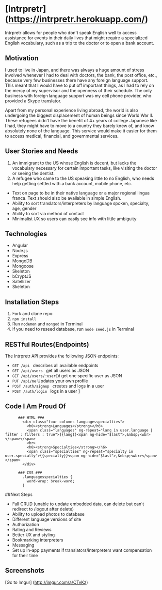 # [Intrpretr] (https://intrpretr.herokuapp.com/)
Intrpretr allows for people who don't speak English well to access assistance for events in their daily lives that might require a specialized English vocabulary, such as a trip to the doctor or to open a bank account.

## Motivation
I used to live in Japan, and there was always a huge amount of stress involved whenever I had to deal with doctors, the bank, the post office, etc., because very few businesses there have any foreign language support. This meant that I would have to put off important things, as I had to rely on the mercy of my supervisor and the openness of their schedule. The only business with foreign language support was my cell phone provider, who provided a Skype translator.

Apart from my personal experience living abroad, the world is also undergoing the biggest displacement of human beings since World War II. These refugees didn't have the benefit of 4+ years of college Japanese like I had, they might have to move to a country they barely knew of, and know absolutely none of the language. This service would make it easier for them to access medical, financial, and governmental services.

## User Stories and Needs
1. An immigrant to the US whose English is decent, but lacks the vocabulary necessary for certain important tasks, like visiting the doctor or seeing the dentist.
2. A refugee who came to the US speaking little to no English, who needs help getting settled with a bank account, mobile phone, etc.

* Text on page to be in their native language or a major regional lingua franca. Text should also be available in simple English.
* Ability to sort translators/interpreters by language spoken, specialty, age, gender
* Ability to sort via method of contact
* Minimalist UX so users can easily see info with little ambiguity

## Technologies

* Angular
* Node.js
* Express
* MongoDB
* Mongoose
* Skeleton
* bCryptJS
* Satellizer
* Skeleton

## Installation Steps
1. Fork and clone repo
2. `npm install`
3. Run `nodemon` and `mongod` in Terminal
4. If you need to reseed database, run `node seed.js` in Terminal

## RESTful Routes(Endpoints)

The Intrpretr API provides the following JSON endpoints:

* ```GET /api ``` describes all available endpoints
* ```GET /api/users ``` get all users as JSON
* ```GET /api/users/:userId``` get one specific user as JSON
* ```PUT /api/me``` Updates your own profile
* ```POST /auth/signup ``` creates and logs in a user
* ```POST /auth/login ``` logs in a user
]

## Code I Am Proud Of

```
      ### HTML ###
        <div class="four columns languagesspecialties">
          <h6><strong>Languages</strong></h6>
          <span class="languages" ng-repeat="lang in user.language | filter : filters : true">{{lang}}<span ng-hide="$last">,&nbsp;<wbr></span></span>
          <hr>
          <h6><strong>Specialties</strong></h6>
          <span class="specialties" ng-repeat="specialty in user.specialty">{{specialty}}<span ng-hide="$last">,&nbsp;<wbr></span></span>
        </div>

      ### CSS ###
        .languagesspecialties {
          word-wrap: break-word;
        }
```

##Next Steps

* Full CRUD (unable to update embedded data, can delete but can't redirect to /logout after delete)
* Ability to upload photos to database
* Different language versions of site
* Authorization
* Rating and Reviews
* Better UX and styling
* Bookmarking interpreters
* Messaging
* Set up in-app payments if translators/interpreters want compensation for their time

## Screenshots

[Go to Imgur] (http://imgur.com/a/CTvKz)
